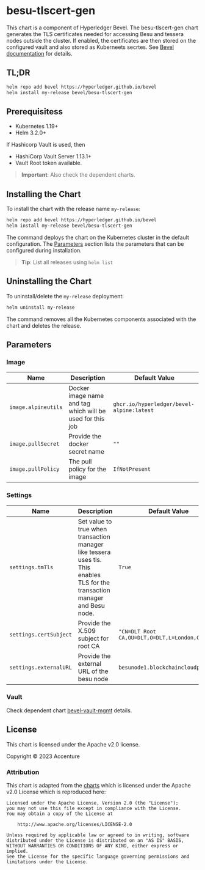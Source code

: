 [//]: # (##############################################################################################)
[//]: # (Copyright Accenture. All Rights Reserved.)
[//]: # (SPDX-License-Identifier: Apache-2.0)
[//]: # (##############################################################################################)

# besu-tlscert-gen

This chart is a component of Hyperledger Bevel. The besu-tlscert-gen chart generates the TLS certificates needed for accessing Besu and tessera nodes outside the cluster. If enabled, the certificates are then stored on the configured vault and also stored as Kuberneets secrtes. See [Bevel documentation](https://hyperledger-bevel.readthedocs.io/en/latest/) for details.

## TL;DR

```bash
helm repo add bevel https://hyperledger.github.io/bevel
helm install my-release bevel/besu-tlscert-gen
```

## Prerequisitess

- Kubernetes 1.19+
- Helm 3.2.0+

If Hashicorp Vault is used, then
- HashiCorp Vault Server 1.13.1+
- Vault Root token available.

> **Important**: Also check the dependent charts.

## Installing the Chart

To install the chart with the release name `my-release`:

```bash
helm repo add bevel https://hyperledger.github.io/bevel
helm install my-release bevel/besu-tlscert-gen
```

The command deploys the chart on the Kubernetes cluster in the default configuration. The [Parameters](#parameters) section lists the parameters that can be configured during installation.

> **Tip**: List all releases using `helm list`

## Uninstalling the Chart

To uninstall/delete the `my-release` deployment:

```bash
helm uninstall my-release
```

The command removes all the Kubernetes components associated with the chart and deletes the release.

## Parameters

### Image

| Name  | Description| Default Value   |
|------------|-----------|---------|
| `image.alpineutils`    | Docker image name and tag which will be used for this job | `ghcr.io/hyperledger/bevel-alpine:latest`  |
| `image.pullSecret` | Provide the docker secret name  | `""`  |
| `image.pullPolicy` | The pull policy for the image  | `IfNotPresent`  |

### Settings
| Name | Description | Default Value   |
| ------------| -------------- | --------------- |
| `settings.tmTls`   | Set value to true when transaction manager like tessera uses tls. This enables TLS for the transaction manager and Besu node. | `True` |
| `settings.certSubject`  | Provide the X.509 subject for root CA | `"CN=DLT Root CA,OU=DLT,O=DLT,L=London,C=GB"`            |
| `settings.externalURL`   | Provide the external URL of the besu node | `besunode1.blockchaincloudpoc.com` |

### Vault
Check dependent chart [bevel-vault-mgmt](../../../shared/charts/bevel-vault-mgmt/README.md) details.

## License

This chart is licensed under the Apache v2.0 license.

Copyright &copy; 2023 Accenture

### Attribution

This chart is adapted from the [charts](https://hyperledger.github.io/bevel/) which is licensed under the Apache v2.0 License which is reproduced here:

```
Licensed under the Apache License, Version 2.0 (the "License");
you may not use this file except in compliance with the License.
You may obtain a copy of the License at

    http://www.apache.org/licenses/LICENSE-2.0

Unless required by applicable law or agreed to in writing, software
distributed under the License is distributed on an "AS IS" BASIS,
WITHOUT WARRANTIES OR CONDITIONS OF ANY KIND, either express or implied.
See the License for the specific language governing permissions and
limitations under the License.
```
